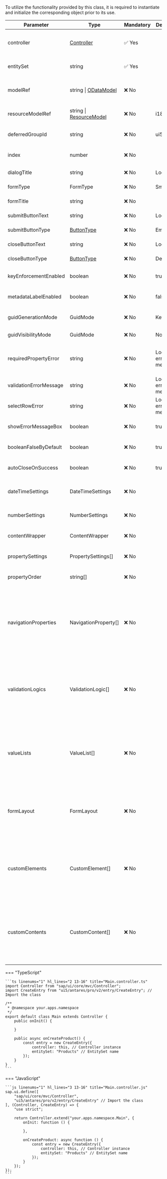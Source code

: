 To utilize the functionality provided by this class, it is required to instantiate and initialize the corresponding object prior to its use.

<table>
  <thead>
    <tr>
      <th>Parameter</th>
      <th>Type</th>
      <th>Mandatory</th>
      <th>Default Value</th>
      <th>Description</th>
    </tr>
  </thead>
  <tbody>
    <tr>
      <td>controller</td>
      <td><a href="https://sapui5.hana.ondemand.com/#/api/sap.ui.core.mvc.Controller">Controller</a></td>
      <td>✅ Yes</td>
      <td></td>
      <td>Instance of the consuming application's controller. Used internally to access models (ODataModel, ResourceModel) and the owner component context.</td>
    </tr>
    <tr>
      <td>entitySet</td>
      <td>string</td>
      <td>✅ Yes</td>
      <td></td>
      <td>Exact name of the OData EntitySet to operate on, as defined in the service metadata. Must not include leading slash.</td>
    </tr>
    <tr>
      <td>modelRef</td>
      <td>string | <a href="https://sapui5.hana.ondemand.com/#/api/sap.ui.model.odata.v2.ODataModel">ODataModel</a></td>
      <td>❌ No</td>
      <td></td>
      <td>Reference to the ODataModel instance or its name in the consuming app. If omitted, defaults to the unnamed ODataModel from the owner component.</td>
    </tr>
    <tr>
      <td>resourceModelRef</td>
      <td>string | <a href="https://sapui5.hana.ondemand.com/#/api/sap.ui.model.resource.ResourceModel">ResourceModel</a></td>
      <td>❌ No</td>
      <td>i18n</td>
      <td>Reference to the resource (i18n) model for label generation, either by name or instance. Defaults to <code>i18n</code> resource model from owner component.</td>
    </tr>
    <tr>
      <td>deferredGroupId</td>
      <td>string</td>
      <td>❌ No</td>
      <td>ui5AntaresPro</td>
      <td>OData deferred batch group ID to be used for create operations, overriding the default <code>ui5AntaresPro</code>.</td>
    </tr>
    <tr>
      <td>index</td>
      <td>number</td>
      <td>❌ No</td>
      <td></td>
      <td>Insertion position index for the generated form within its parent container. Defaults to insertion as the first element if unspecified.</td>
    </tr>
    <tr>
      <td>dialogTitle</td>
      <td>string</td>
      <td>❌ No</td>
      <td>Localized title</td>
      <td>Overrides the default localized title of the generated dialog with a custom string.</td>
    </tr>
    <tr>
      <td>formType</td>
      <td>FormType</td>
      <td>❌ No</td>
      <td>SmartForm</td>
      <td>Specifies the form variant to generate: <code>SmartForm</code> or <code>SimpleForm</code>. Defaults to <code>SmartForm</code>.</td>
    </tr>
    <tr>
      <td>formTitle</td>
      <td>string</td>
      <td>❌ No</td>
      <td></td>
      <td>Optional title text displayed above the generated form. No title is shown by default.</td>
    </tr>
    <tr>
      <td>submitButtonText</td>
      <td>string</td>
      <td>❌ No</td>
      <td>Localized text</td>
      <td>Text label for the submit button in the dialog. Defaults to localized standard text.</td>
    </tr>
    <tr>
      <td>submitButtonType</td>
      <td><a href="https://sapui5.hana.ondemand.com/#/api/sap.m.ButtonType">ButtonType</a></td>
      <td>❌ No</td>
      <td>Emphasized</td>
      <td>Visual type of the submit button control. Defaults to <code>Emphasized</code>.</td>
    </tr>
    <tr>
      <td>closeButtonText</td>
      <td>string</td>
      <td>❌ No</td>
      <td>Localized text</td>
      <td>Text label for the dialog close button. Defaults to localized standard text.</td>
    </tr>
    <tr>
      <td>closeButtonType</td>
      <td><a href="https://sapui5.hana.ondemand.com/#/api/sap.m.ButtonType">ButtonType</a></td>
      <td>❌ No</td>
      <td>Default</td>
      <td>Visual type of the close button control. Defaults to <code>Default</code>.</td>
    </tr>
    <tr>
      <td>keyEnforcementEnabled</td>
      <td>boolean</td>
      <td>❌ No</td>
      <td>true</td>
      <td>If enabled, key properties are enforced by including and positioning them at the top of the form. Disable to exclude or reorder key fields.</td>
    </tr>
    <tr>
      <td>metadataLabelEnabled</td>
      <td>boolean</td>
      <td>❌ No</td>
      <td>false</td>
      <td>Enable automatic label generation from OData metadata annotations (<code>@Common.Text</code>) or <code>sap-label</code> property extensions.</td>
    </tr>
    <tr>
      <td>guidGenerationMode</td>
      <td>GuidMode</td>
      <td>❌ No</td>
      <td>Key</td>
      <td>Determines which <code>Edm.Guid</code> properties receive generated GUID values on entity creation. Options: All, Key, NonKey, None.</td>
    </tr>
    <tr>
      <td>guidVisibilityMode</td>
      <td>GuidMode</td>
      <td>❌ No</td>
      <td>NonKey</td>
      <td>Controls visibility of <code>Edm.Guid</code> properties in the form. Options: All, Key, NonKey, None.</td>
    </tr>
    <tr>
      <td>requiredPropertyError</td>
      <td>string</td>
      <td>❌ No</td>
      <td>Localized error message</td>
      <td>Custom error message shown when required fields are empty. Triggers on form submission, when the user leaves the input field (focus out), or presses enter. Only applies to <code>SimpleForm</code>. Supports <code>{property}</code> placeholder.</td>
    </tr>
    <tr>
      <td>validationErrorMessage</td>
      <td>string</td>
      <td>❌ No</td>
      <td>Localized error message</td>
      <td>Error message displayed in a MessageBox when form validation fails on submit.</td>
    </tr>
    <tr>
      <td>selectRowError</td>
      <td>string</td>
      <td>❌ No</td>
      <td>Localized error message</td>
      <td>Message shown when a navigation operation requires row selection but none is selected in the table.</td>
    </tr>
    <tr>
      <td>showErrorMessageBox</td>
      <td>boolean</td>
      <td>❌ No</td>
      <td>true</td>
      <td>Flag to enable or disable display of error MessageBox on submission errors. Defaults to enabled (<code>true</code>).</td>
    </tr>
    <tr>
      <td>booleanFalseByDefault</td>
      <td>boolean</td>
      <td>❌ No</td>
      <td>true</td>
      <td>If true, <code>Edm.Boolean</code> properties default to <code>false</code> on new entities if no initial value is set; otherwise they remain <code>null</code>.</td>
    </tr>
    <tr>
      <td>autoCloseOnSuccess</td>
      <td>boolean</td>
      <td>❌ No</td>
      <td>true</td>
      <td>Determines whether the dialog closes automatically after a successful submission. Defaults to <code>true</code>.</td>
    </tr>
    <tr>
      <td>dateTimeSettings</td>
      <td>DateTimeSettings</td>
      <td>❌ No</td>
      <td></td>
      <td>Configuration allowing consumers to define formatting patterns for date, time, and datetime properties. If not specified, formatting defaults to the user’s locale settings based on OData types.</td>
    </tr>
    <tr>
      <td>numberSettings</td>
      <td>NumberSettings</td>
      <td>❌ No</td>
      <td></td>
      <td>Settings for numeric formatting including decimal separator, grouping separator, grouping size, and grouping enablement.</td>
    </tr>
    <tr>
      <td>contentWrapper</td>
      <td>ContentWrapper</td>
      <td>❌ No</td>
      <td></td>
      <td>Custom layout container wrapping the generated content. Defaults to standard Dialog or VBox container depending on context.</td>
    </tr>
    <tr>
      <td>propertySettings</td>
      <td>PropertySettings[]</td>
      <td>❌ No</td>
      <td></td>
      <td>Array of property-level configurations to mark individual properties as required, read-only, or excluded from the form or table.</td>
    </tr>
    <tr>
      <td>propertyOrder</td>
      <td>string[]</td>
      <td>❌ No</td>
      <td></td>
      <td>Custom sequence of property names to define display order in the form. Properties that are not listed in this array follow the metadata order.</td>
    </tr>
    <tr>
      <td>navigationProperties</td>
      <td>NavigationProperty[]</td>
      <td>❌ No</td>
      <td></td>
      <td>
        Array of navigation property configurations to be included within the generated dialog or component. The library supports both <strong>1:1</strong> and <strong>1:N</strong> cardinalities: for <strong>1:1</strong> associations, it generates an additional form representing the target entity; for <strong>1:N</strong> associations, it creates a table displaying the related entities. Each navigation property should be an instance of <code>ui5.antares.pro.v2.metadata.NavigationProperty</code>, where its specific settings are defined during instantiation.
      </td>
    </tr>
    <tr>
      <td>validationLogics</td>
      <td>ValidationLogic[]</td>
      <td>❌ No</td>
      <td></td>
      <td>
        Collection of validation logic instances executed prior to entity submission to enforce complex business or data integrity rules on user input. Each <code>ui5.antares.pro.v2.validation.ValidationLogic</code> instance encapsulates a particular validation rule, configured via its constructor. This enables modular, reusable, and composable validation checks that minimize data entry errors and improve UX consistency.
      </td>
    </tr>
    <tr>
      <td>valueLists</td>
      <td>ValueList[]</td>
      <td>❌ No</td>
      <td></td>
      <td>
        Definitions of value help dialogs applied to <code>Edm.String</code> or <code>Edm.Guid</code> typed properties. Managed through instances of the <code>ui5.antares.pro.v2.valuelist.ValueList</code> class, consumers specify the target entity set for lookup, properties to display, and filter/search behavior. The library internally manages selection and filtering logic based on this configuration, providing consistent and flexible value help UI integration.
      </td>
    </tr>
    <tr>
      <td>formLayout</td>
      <td>FormLayout</td>
      <td>❌ No</td>
      <td></td>
      <td>
        Enables overriding the default form layout used within the generated dialog or component. By default, a standard form layout is applied; specifying a custom <code>FormLayout</code> instance allows consumers to define alternate visual structures and arrangement of form elements, facilitating tailored UX designs to meet specific project requirements.
      </td>
    </tr>
    <tr>
      <td>customElements</td>
      <td>CustomElement[]</td>
      <td>❌ No</td>
      <td></td>
      <td>
        Allows the injection of custom SAPUI5 controls to replace the default controls generated automatically for specific entity properties. Each <code>ui5.antares.pro.v2.custom.CustomElement</code> instance specifies the property to override and the control to insert (e.g., a slider instead of an input field). When provided, the library skips default generation for that property, enabling advanced UI customization while maintaining integration with the form lifecycle.
      </td>
    </tr>
    <tr>
      <td>customContents</td>
      <td>CustomContent[]</td>
      <td>❌ No</td>
      <td></td>
      <td>
        Additional custom SAPUI5 controls to be added anywhere within the generated dialog or component's UI. These controls must be wrapped in <code>ui5.antares.pro.v2.custom.CustomContent</code> instances, which specify placement and grouping. The consumer is responsible for managing the lifecycle, event handling, and behavior of these controls. The library solely handles positioning, allowing flexible extension of the generated UI without losing control over custom elements.
      </td>
    </tr>    
  </tbody>
</table>

=== "TypeScript"

    ```ts linenums="1" hl_lines="2 13-16" title="Main.controller.ts"
    import Controller from "sap/ui/core/mvc/Controller";
    import CreateEntry from "ui5/antares/pro/v2/entry/CreateEntry"; // Import the class

    /**
     * @namespace your.apps.namespace
     */
    export default class Main extends Controller {
        public onInit() {

        }

        public async onCreateProduct() {
            const entry = new CreateEntry({
                controller: this, // Controller instance
                entitySet: "Products" // EntitySet name
            }); 
        }
    }
    ```

=== "JavaScript"

    ```js linenums="1" hl_lines="3 13-16" title="Main.controller.js"
    sap.ui.define([
        "sap/ui/core/mvc/Controller",
        "ui5/antares/pro/v2/entry/CreateEntry" // Import the class
    ], (Controller, CreateEntry) => {
        "use strict";

        return Controller.extend("your.apps.namespace.Main", {
            onInit: function () {

            },

            onCreateProduct: async function () {
                const entry = new CreateEntry({
                    controller: this, // Controller instance
                    entitySet: "Products" // EntitySet name
                });
            }
        });
    });
    ```